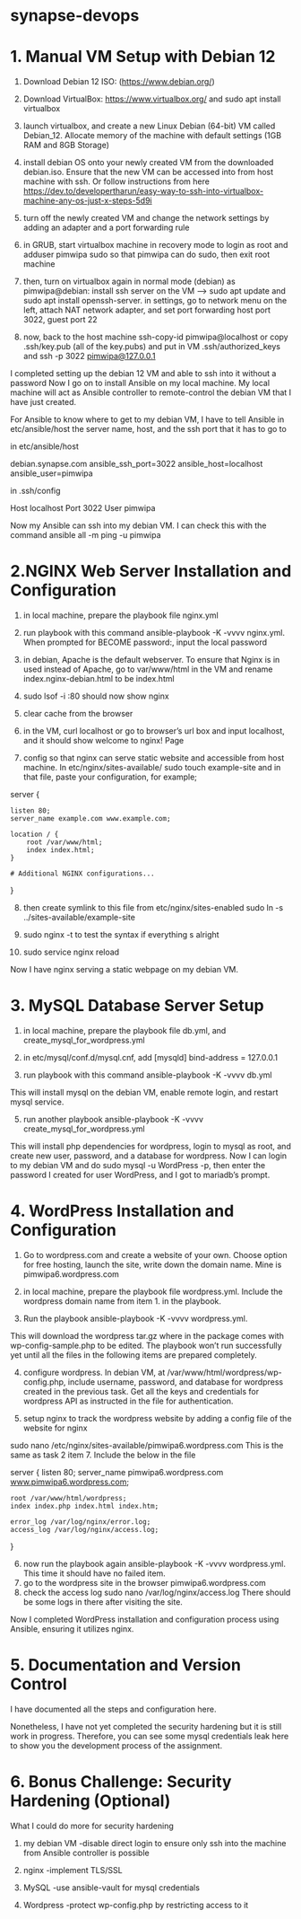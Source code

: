 # synapse-devops

# 1. Manual VM Setup with Debian 12

1. Download Debian 12 ISO: (https://www.debian.org/)
    
2. Download VirtualBox: https://www.virtualbox.org/ and sudo apt install virtualbox
    
3. launch virtualbox, and create a new Linux Debian (64-bit) VM called Debian_12. 
   Allocate memory of the machine with default settings (1GB RAM and 8GB Storage)
       
4. install debian OS onto your newly created VM from the downloaded debian.iso. Ensure that the new VM can be accessed into from host machine with ssh. 
   Or follow instructions from here https://dev.to/developertharun/easy-way-to-ssh-into-virtualbox-machine-any-os-just-x-steps-5d9i

5. turn off the newly created VM and change the network settings by adding an adapter and a port forwarding rule
    
6. in GRUB, start virtualbox machine in recovery mode to login as root and adduser pimwipa sudo so that pimwipa can do sudo, then exit root machine
    
7. then, turn on virtualbox again in normal mode (debian) as pimwipa@debian: install ssh server on the VM --> sudo apt update and sudo apt install openssh-server. in settings, go to network menu on the left, attach NAT network adapter, and set port forwarding host port 3022, guest port 22
    
8. now, back to the host machine ssh-copy-id pimwipa@localhost
or copy .ssh/key.pub (all of the key.pubs) and put in VM .ssh/authorized_keys and ssh -p 3022 pimwipa@127.0.0.1

I completed setting up the debian 12 VM and able to ssh into it without a password
Now I go on to install Ansible on my local machine. My local machine will act as Ansible controller to remote-control the debian VM that I have just created.

For Ansible to know where to get to my debian VM, I have to tell Ansible in etc/ansible/host the server name, host, and the ssh port that it has to go to

in etc/ansible/host

debian.synapse.com ansible_ssh_port=3022 ansible_host=localhost ansible_user=pimwipa

in .ssh/config

Host localhost
    Port 3022
    User pimwipa

Now my Ansible can ssh into my debian VM. I can check this with the command ansible all -m ping -u pimwipa



# 2.NGINX Web Server Installation and Configuration

1. in local machine, prepare the playbook file nginx.yml
2. run playbook with this command ansible-playbook -K -vvvv nginx.yml. When prompted for BECOME password:, input the local password 
3. in debian, Apache is the default webserver. To ensure that Nginx is in used instead of Apache, go to var/www/html in the VM and rename index.nginx-debian.html to be index.html
4. sudo lsof -i :80 should now show nginx

5. clear cache from the browser

6. in the VM, curl localhost or go to browser’s url box and input localhost, and it should show welcome to nginx! Page
7. config so that nginx can serve static website and accessible from host machine. In etc/nginx/sites-available/
sudo touch example-site and in that file, paste your configuration, for example;

server {

    listen 80;
    server_name example.com www.example.com;

    location / {
        root /var/www/html;
        index index.html;
    }

    # Additional NGINX configurations...
}


8. then create symlink to this file from etc/nginx/sites-enabled
sudo ln -s ../sites-available/example-site

9. sudo nginx -t  to test the syntax if everything s alright

10. sudo service nginx reload

Now I have nginx serving a static webpage on my debian VM.



# 3. MySQL Database Server Setup

1. in local machine, prepare the playbook file db.yml, and create_mysql_for_wordpress.yml

2. in etc/mysql/conf.d/mysql.cnf, add
[mysqld]
bind-address = 127.0.0.1

3. run playbook with this command ansible-playbook -K -vvvv db.yml

This will install mysql on the debian VM, enable remote login, and restart mysql service.

5. run another playbook ansible-playbook -K -vvvv create_mysql_for_wordpress.yml

This will install php dependencies for wordpress, login to mysql as root, and create new user, password, and a database for wordpress.
Now I can login to my debian VM and do sudo mysql -u WordPress -p, then enter the password I created for user WordPress, and I got to mariadb’s prompt.



# 4. WordPress Installation and Configuration

1. Go to wordpress.com and create a website of your own. Choose option for free hosting, launch the site, write down the domain name. Mine is pimwipa6.wordpress.com

2. in local machine, prepare the playbook file wordpress.yml. Include the wordpress domain name from item 1. in the playbook.

3. Run the playbook ansible-playbook -K -vvvv wordpress.yml.

This will download the wordpress tar.gz where in the package comes with wp-config-sample.php to be edited. The playbook won’t run successfully yet until all the files in the following items are prepared completely.

4. configure wordpress. In debian VM, at /var/www/html/wordpress/wp-config.php, include username, password, and database for wordpress created in the previous task. Get all the keys and credentials for wordpress API as instructed in the file for authentication.

5. setup nginx to track the wordpress website by adding a config file of the website for nginx

sudo nano /etc/nginx/sites-available/pimwipa6.wordpress.com
This is the same as task 2 item 7. Include the below in the file

server {
    listen 80;
    server_name pimwipa6.wordpress.com www.pimwipa6.wordpress.com;

    root /var/www/html/wordpress;
    index index.php index.html index.htm;

    error_log /var/log/nginx/error.log;
    access_log /var/log/nginx/access.log;
}
      
      
6. now run the playbook again  ansible-playbook -K -vvvv wordpress.yml. This time it should have no failed item.
7. go to the wordpress site in the browser pimwipa6.wordpress.com
8. check the access log sudo nano /var/log/nginx/access.log
There should be some logs in there after visiting the site.

Now I completed WordPress installation and configuration process using Ansible, ensuring it utilizes nginx.




# 5. Documentation and Version Control

I have documented all the steps and configuration here.

Nonetheless, I have not yet completed the security hardening but it is still work in progress. Therefore, you can see some mysql credentials leak here to show you the development process of the assignment.

# 6. Bonus Challenge: Security Hardening (Optional)

What I could do more for security hardening
1. my debian VM
-disable direct login to ensure only ssh into the machine from Ansible controller is possible

2. nginx
-implement TLS/SSL

3. MySQL
-use ansible-vault for mysql credentials

4. Wordpress
-protect wp-config.php by restricting access to it
